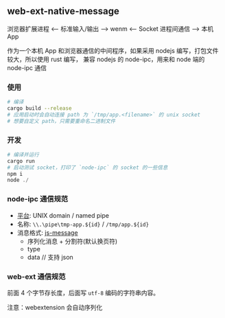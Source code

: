 ## web-ext-native-message

浏览器扩展进程 <-- 标准输入/输出 --> wenm <-- Socket 进程间通信 --> 本机 App

作为一个本机 App 和浏览器通信的中间程序，如果采用 nodejs 编写，打包文件较大，所以使用 rust 编写，
兼容 nodejs 的 node-ipc，用来和 node 端的 node-ipc 通信

### 使用

```bash
# 编译
cargo build --release
# 应用启动时会自动连接 path 为 `/tmp/app.<filename>` 的 unix socket
# 想要自定义 path，只需要重命名二进制文件
```

### 开发

```powershell
# 编译并运行
cargo run
# 启动测试 socket，打印了 `node-ipc` 的 socket 的一些信息
npm i
node ./
```

### node-ipc 通信规范

- [平台](https://nodejs.org/api/net.html#net_ipc_support): UNIX domain / named pipe
- 名称: `\\.\pipe\tmp-app.${id}` / `/tmp/app.${id}`
- 消息格式: [js-message](https://www.npmjs.com/package/js-message)
  - 序列化消息 + 分割符(默认换页符)
  - type
  - data // 支持 json

### web-ext 通信规范

前面 4 个字节存长度，后面写 `utf-8` 编码的字符串内容。

注意：webextension 会自动序列化

